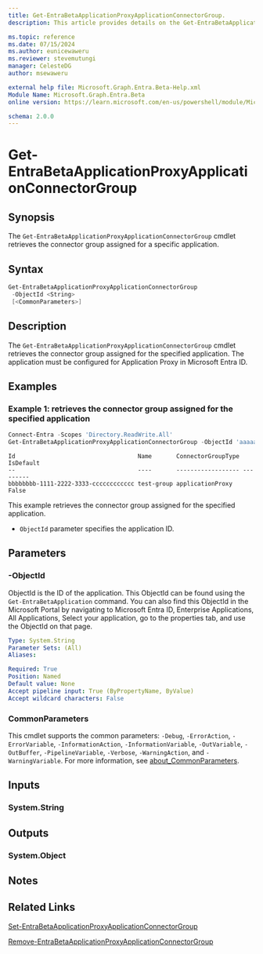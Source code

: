 ```yaml
---
title: Get-EntraBetaApplicationProxyApplicationConnectorGroup.
description: This article provides details on the Get-EntraBetaApplicationProxyApplicationConnectorGroup.

ms.topic: reference
ms.date: 07/15/2024
ms.author: eunicewaweru
ms.reviewer: stevemutungi
manager: CelesteDG
author: msewaweru

external help file: Microsoft.Graph.Entra.Beta-Help.xml
Module Name: Microsoft.Graph.Entra.Beta
online version: https://learn.microsoft.com/en-us/powershell/module/Microsoft.Graph.Entra.Beta/Get-EntraBetaApplicationProxyApplicationConnectorGroup

schema: 2.0.0
---
```


# Get-EntraBetaApplicationProxyApplicationConnectorGroup

## Synopsis

The `Get-EntraBetaApplicationProxyApplicationConnectorGroup` cmdlet retrieves the connector group assigned for a specific application.

## Syntax

```powershell
Get-EntraBetaApplicationProxyApplicationConnectorGroup 
 -ObjectId <String> 
 [<CommonParameters>]
```

## Description

The `Get-EntraBetaApplicationProxyApplicationConnectorGroup` cmdlet retrieves the connector group assigned for the specified application.
The application must be configured for Application Proxy in Microsoft Entra ID.

## Examples

### Example 1: retrieves the connector group assigned for the specified application

```powershell
Connect-Entra -Scopes 'Directory.ReadWrite.All'
Get-EntraBetaApplicationProxyApplicationConnectorGroup -ObjectId 'aaaaaaaa-0000-1111-2222-bbbbbbbbbbbb'
```

```Output
Id                                   Name       ConnectorGroupType IsDefault
--                                   ----       ------------------ ---------
bbbbbbbb-1111-2222-3333-cccccccccccc test-group applicationProxy       False
```

This example retrieves the connector group assigned for the specified application.

- `ObjectId` parameter specifies the application ID.

## Parameters

### -ObjectId

ObjectId is the ID of the application.
This ObjectId can be found using the `Get-EntraBetaApplication` command.
You can also find this ObjectId in the Microsoft Portal by navigating to Microsoft Entra ID, Enterprise Applications, All Applications, Select your application, go to the properties tab, and use the ObjectId on that page.

```yaml
Type: System.String
Parameter Sets: (All)
Aliases:

Required: True
Position: Named
Default value: None
Accept pipeline input: True (ByPropertyName, ByValue)
Accept wildcard characters: False
```

### CommonParameters

This cmdlet supports the common parameters: `-Debug`, `-ErrorAction`, `-ErrorVariable`, `-InformationAction`, `-InformationVariable`, `-OutVariable`, `-OutBuffer`, `-PipelineVariable`, `-Verbose`, `-WarningAction`, and `-WarningVariable`. For more information, see [about_CommonParameters](https://go.microsoft.com/fwlink/?LinkID=113216).

## Inputs

### System.String

## Outputs

### System.Object

## Notes

## Related Links

[Set-EntraBetaApplicationProxyApplicationConnectorGroup](Set-EntraBetaApplicationProxyApplicationConnectorGroup.md)

[Remove-EntraBetaApplicationProxyApplicationConnectorGroup](Remove-EntraBetaApplicationProxyApplicationConnectorGroup.md)
